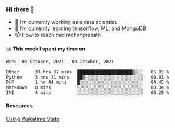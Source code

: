### Hi there 👋

- 🔭 I’m currently working as a data scientist.
- 🌱 I’m currently learning tensorflow, ML, and MongoDB
- 📫 How to reach me: mohanprasath

📊 **This week I spent my time on**
<!--START_SECTION:waka-->
```text
Week: 03 October, 2021 - 09 October, 2021

Other      33 hrs 37 mins  █████████████████████▒░░░   85.93 % 
Python     3 hrs 31 mins   ██▒░░░░░░░░░░░░░░░░░░░░░░   09.01 % 
PHP        1 hr 44 mins    █░░░░░░░░░░░░░░░░░░░░░░░░   04.45 % 
Markdown   8 mins          ░░░░░░░░░░░░░░░░░░░░░░░░░   00.34 % 
INI        4 mins          ░░░░░░░░░░░░░░░░░░░░░░░░░   00.20 % 
```
<!--END_SECTION:waka-->

#### Resources
[Using Wakatime Stats](https://github.com/marketplace/actions/waka-readme)
